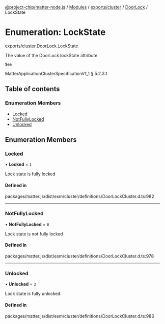 [@project-chip/matter-node.js](../README.md) / [Modules](../modules.md) / [exports/cluster](../modules/exports_cluster.md) / [DoorLock](../modules/exports_cluster.DoorLock.md) / LockState

# Enumeration: LockState

[exports/cluster](../modules/exports_cluster.md).[DoorLock](../modules/exports_cluster.DoorLock.md).LockState

The value of the DoorLock lockState attribute

**`See`**

MatterApplicationClusterSpecificationV1_1 § 5.2.3.1

## Table of contents

### Enumeration Members

- [Locked](exports_cluster.DoorLock.LockState.md#locked)
- [NotFullyLocked](exports_cluster.DoorLock.LockState.md#notfullylocked)
- [Unlocked](exports_cluster.DoorLock.LockState.md#unlocked)

## Enumeration Members

### Locked

• **Locked** = ``1``

Lock state is fully locked

#### Defined in

packages/matter.js/dist/esm/cluster/definitions/DoorLockCluster.d.ts:982

___

### NotFullyLocked

• **NotFullyLocked** = ``0``

Lock state is not fully locked

#### Defined in

packages/matter.js/dist/esm/cluster/definitions/DoorLockCluster.d.ts:978

___

### Unlocked

• **Unlocked** = ``2``

Lock state is fully unlocked

#### Defined in

packages/matter.js/dist/esm/cluster/definitions/DoorLockCluster.d.ts:986
